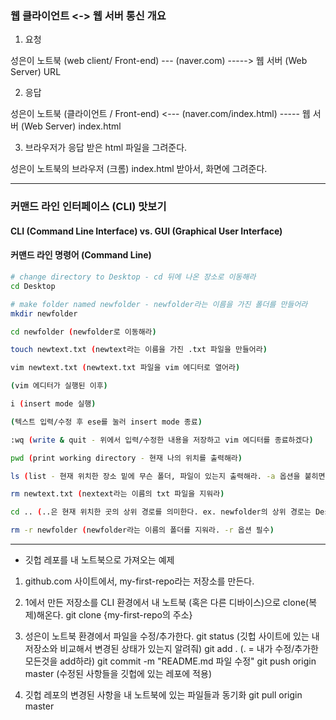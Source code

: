 ### 웹 클라이언트 <-> 웹 서버 통신 개요

1. 요청

성은이 노트북 (web client/ Front-end) --- (naver.com) -----> 웹 서버 (Web Server)
                                            URL 

2. 응답

성은이 노트북 (클라이언트 / Front-end) <--- (naver.com/index.html) ----- 웹 서버 (Web Server)
                                                index.html

3. 브라우저가 응답 받은 html 파일을 그려준다.

성은이 노트북의 브라우저 (크롬) index.html 받아서, 화면에 그려준다.

---

### 커맨드 라인 인터페이스 (CLI) 맛보기

#### CLI (Command Line Interface) vs. GUI (Graphical User Interface)

#### 커맨드 라인 명령어 (Command Line)

```bash
# change directory to Desktop - cd 뒤에 나온 장소로 이동해라
cd Desktop

# make folder named newfolder - newfolder라는 이름을 가진 폴더를 만들어라
mkdir newfolder

cd newfolder (newfolder로 이동해라)

touch newtext.txt (newtext라는 이름을 가진 .txt 파일을 만들어라)

vim newtext.txt (newtext.txt 파일을 vim 에디터로 열어라)

(vim 에디터가 실행된 이후)

i (insert mode 실행)

(텍스트 입력/수정 후 ese를 눌러 insert mode 종료)

:wq (write & quit - 위에서 입력/수정한 내용을 저장하고 vim 에디터를 종료하겠다) 

pwd (print working directory - 현재 나의 위치를 출력해라)

ls (list - 현재 위치한 장소 밑에 무슨 폴더, 파일이 있는지 출력해라. -a 옵션을 붙히면 숨김 파일/폴더까지 출력)

rm newtext.txt (nextext라는 이름의 txt 파일을 지워라)

cd .. (..은 현재 위치한 곳의 상위 경로를 의미한다. ex. newfolder의 상위 경로는 Desktop이다)

rm -r newfolder (newfolder라는 이름의 폴더를 지워라. -r 옵션 필수)
```

---
* 깃헙 레포를 내 노트북으로 가져오는 예제

1. github.com 사이트에서, my-first-repo라는 저장소를 만든다.
2. 1에서 만든 저장소를 CLI 환경에서 내 노트북 (혹은 다른 디바이스)으로 clone(복제)해온다.
    git clone {my-first-repo의 주소}

3. 성은이 노트북 환경에서 파일을 수정/추가한다.
git status (깃헙 사이트에 있는 내 저장소와 비교해서 변경된 상태가 있는지 알려줘)
git add . (. = 내가 수정/추가한 모든것을 add하라)
git commit -m "README.md 파일 수정"
git push origin master (수정된 사항들을 깃헙에 있는 레포에 적용)

4. 깃헙 레포의 변경된 사항을 내 노트북에 있는 파일들과 동기화
git pull origin master
